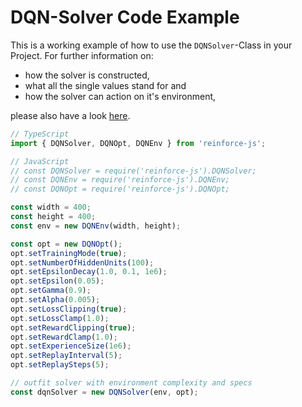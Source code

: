# DQN-Solver Code Example

This is a working example of how to use the `DQNSolver`-Class in your Project. For further information on:
- how the solver is constructed,
- what all the single values stand for and
- how the solver can action on it's environment,

please also have a look [here](../../examples/dqn-solver.md).

```typescript
// TypeScript
import { DQNSolver, DQNOpt, DQNEnv } from 'reinforce-js';

// JavaScript
// const DQNSolver = require('reinforce-js').DQNSolver;
// const DQNEnv = require('reinforce-js').DQNEnv;
// const DQNOpt = require('reinforce-js').DQNOpt;

const width = 400;
const height = 400;
const env = new DQNEnv(width, height);

const opt = new DQNOpt();
opt.setTrainingMode(true);
opt.setNumberOfHiddenUnits(100);
opt.setEpsilonDecay(1.0, 0.1, 1e6);
opt.setEpsilon(0.05);
opt.setGamma(0.9);
opt.setAlpha(0.005);
opt.setLossClipping(true);
opt.setLossClamp(1.0);
opt.setRewardClipping(true);
opt.setRewardClamp(1.0);
opt.setExperienceSize(1e6);
opt.setReplayInterval(5);
opt.setReplaySteps(5);

// outfit solver with environment complexity and specs
const dqnSolver = new DQNSolver(env, opt);
```